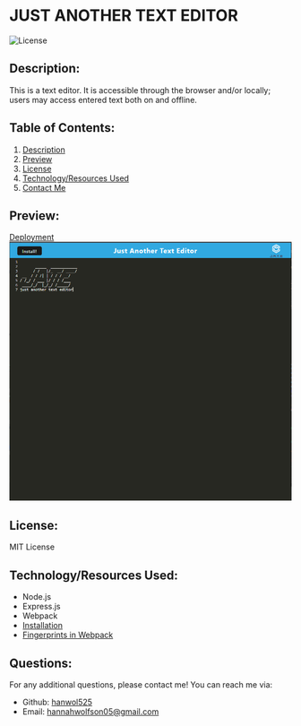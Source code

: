 # JUST ANOTHER TEXT EDITOR
  ![License](https://img.shields.io/static/v1.svg?label=License&message=MIT%20License&color=blue)
## Description:
  <span id="description">This is a text editor. It is accessible through the browser and/or locally; users may access entered text both on and offline.</span>
  
## Table of Contents:
  <ol>
    <li><a href="#description">Description</a>
    <li><a href="#preview">Preview</a>
    <li><a href="#license">License</a>
    <li><a href="#techused">Technology/Resources Used</a>
    <li><a href="#contact">Contact Me</a>
  </ol>

## <span id="preview">Preview:</span>
  <a href="https://text-editor-hw-019-ab8c4b751f48.herokuapp.com/">Deployment</a>
  <img src="./client/src/images/jatepreview.PNG">

## <span id="license">License:</span>
  MIT License

## <span id="techused">Technology/Resources Used:</span>
  - Node.js
  - Express.js
  - Webpack
  - <a href="https://web.dev/codelab-make-installable/">Installation</a>
  - <a href="https://stackoverflow.com/questions/53942876/how-do-i-fingerprint-images-and-other-static-assets-in-ionic-for-cache-busting">Fingerprints in Webpack</a>
  
## <span id="contact">Questions:</span>
  For any additional questions, please contact me! You can reach me via:
  <ul>
    <li> Github: <a href="https://github.com/hanwol525">hanwol525</a>
    <li> Email: <a href="mailto:hannahwolfson05@gmail.com">hannahwolfson05@gmail.com</a>
  </ul>
